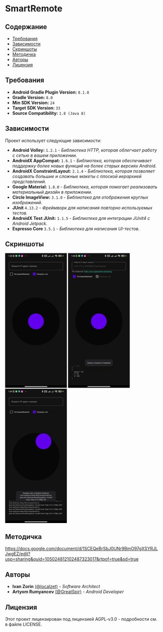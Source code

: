 # SmartRemote

## Содержание
- [Требования](#Требования)
- [Зависимости](#Зависимости)
- [Скриншоты](#Скриншоты)
- [Методичка](#Методичка)
- [Авторы](#Авторы)
- [Лицензия](#Лицензия)

## Требования
- **Android Gradle Plugin Version:** `8.1.0`
- **Gradle Version:** `8.0`
- **Min SDK Version:** `24`
- **Target SDK Version:** `33`
- **Source Compatibility:** `1.8 (Java 8)`

## Зависимости

Проект использует следующие зависимости:

- **Android Volley:** `1.2.1` - *Библиотека HTTP, которая облегчает работу с сетью в вашем приложении.*
- **AndroidX AppCompat:** `1.6.1` - *Библиотека, которая обеспечивает поддержку более новых функций на более старых версиях Android.*
- **AndroidX ConstraintLayout:** `2.1.4` - *Библиотека, которая позволяет создавать большие и сложные макеты с плоской иерархией представлений.*
- **Google Material:** `1.8.0` - *Библиотека, которая помогает реализовать материальный дизайн в приложении.*
- **Circle ImageView:** `3.1.0` - *Библиотека для отображения круглых изображений.*
- **JUnit** `4.13.2` - *Фреймворк для написания повторно используемых тестов.*
- **AndroidX Test JUnit:** `1.1.5` - *Библиотека для интеграции JUnit4 с Android Jetpack.*
- **Espresso Core** `3.5.1` - *Библиотека для написания UI-тестов.*

## Скриншоты
<p>
  <img src="/.github/screenshots/1.jpg" width="201" />
  <img src="/.github/screenshots/2.jpg" width="201" /> 
  <img src="/.github/screenshots/3.jpg" width="201" />
</p>

## Методичка
https://docs.google.com/document/d/1SCEQeBrSbJ0UNr9BmO97gXSYRJLJwgEZ/edit?usp=sharing&ouid=105024812102487323017&rtpof=true&sd=true

## Авторы
- **Ivan Zorin** [(@localzet)](https://github.com/localzet) - *Software Architect*
- **Artyom Rumyancev** [(@GreatSpir)](https://github.com/GreatSpir) - *Android Developer*

## Лицензия
Этот проект лицензирован под лицензией AGPL-v3.0 - подробности см. в файле LICENSE.

